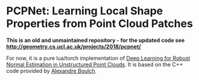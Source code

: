 # PCPNet: Learning Local Shape Properties from Point Cloud Patches
**This is an old and unmaintained repository - for the updated code see http://geometry.cs.ucl.ac.uk/projects/2018/pcpnet/**

For now, it is a pure lua/torch implementation of 
[Deep Learning for Robust Normal Estimation in Unstructured Point Clouds](https://sites.google.com/view/boulch/publications/2016_cgf_sgp_deepnormals?authuser=0).
It is based on the C++ code provided by [Alexandre Boulch](https://sites.google.com/view/boulch/home?authuser=0).

